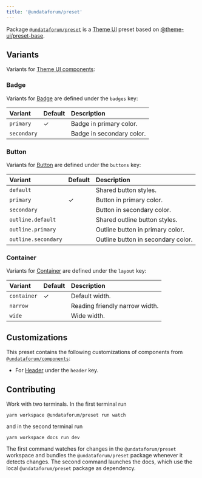 ```yaml
---
title: '@undataforum/preset'
---
```


Package
[`@undataforum/preset`](https://github.com/UNDataForum/design-system/tree/master/packages/preset)
is a [Theme UI](https://theme-ui.com/) preset based on
[@theme-ui/preset-base](https://github.com/system-ui/theme-ui/tree/master/packages/preset-base).

## Variants

Variants for [Theme UI components](https://theme-ui.com/components):

### Badge

Variants for [Badge](https://theme-ui.com/components/badge/) are defined under
the `badges` key:

| Variant     | Default | Description               |
| :---------- | :------ | :------------------------ |
| `primary`   | ✓       | Badge in primary color.   |
| `secondary` |         | Badge in secondary color. |

### Button

Variants for [Button](https://theme-ui.com/components/button) are defined under
the `buttons` key:

| Variant             | Default | Description                        |
| :------------------ | :------ | :--------------------------------- |
| `default`           |         | Shared button styles.              |
| `primary`           | ✓       | Button in primary color.           |
| `secondary`         |         | Button in secondary color.         |
| `outline.default`   |         | Shared outline button styles.      |
| `outline.primary`   |         | Outline button in primary color.   |
| `outline.secondary` |         | Outline button in secondary color. |

### Container

Variants for [Container](https://theme-ui.com/components/container) are defined
under the `layout` key:

| Variant     | Default | Description                    |
| :---------- | :------ | :----------------------------- |
| `container` | ✓       | Default width.                 |
| `narrow`    |         | Reading friendly narrow width. |
| `wide`      |         | Wide width.                    |

## Customizations

This preset contains the following customizations of components from
[`@undataforum/components`](/components):

- For [Header](/components/header) under the `header` key.

## Contributing

Work with two terminals. In the first terminal run

    yarn workspace @undataforum/preset run watch

and in the second terminal run

    yarn workspace docs run dev

The first command watches for changes in the `@undataforum/preset` workspace and
bundles the `@undataforum/preset` package whenever it detects changes. The
second command launches the docs, which use the local `@undataforum/preset`
package as dependency.
